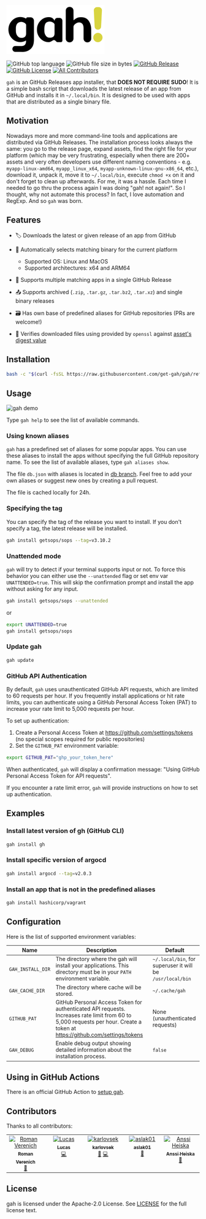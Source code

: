 ![gah! logo](./_static/logo-256x128.png)


![GitHub top language](https://img.shields.io/github/languages/top/get-gah/gah?color=d8d440&style=flat-square)
![GitHub file size in bytes](https://img.shields.io/github/size/get-gah/gah/gah?color=db805a&style=flat-square)
[![GitHub Release](https://img.shields.io/github/v/release/get-gah/gah?color=db5b92&style=flat-square)](https://github.com/get-gah/gah/releases)
[![GitHub License](https://img.shields.io/github/license/get-gah/gah?color=b95fda&style=flat-square)](https://github.com/get-gah/gah/blob/master/LICENSE)
[![All Contributors](https://img.shields.io/github/all-contributors/get-gah/gah?color=b1abea&style=flat-square)](#contributors)


`gah` is an GitHub Releases app installer, that **DOES NOT REQUIRE SUDO**! It is a simple bash script that downloads the latest release of an app from GitHub and installs it in `~/.local/bin`. It is designed to be used with apps that are distributed as a single binary file.

## Motivation

Nowadays more and more command-line tools and applications are distributed via GitHub Releases. The installation process looks always the same: you go to the release page, expand assets, find the right file for your platform (which may be very frustrating, especially when there are 200+ assets and very often developers use different naming conventions - e.g. `myapp-linux-amd64`, `myapp_linux_x64`, `myapp-unknown-linux-gnu-x86_64`, etc.), download it, unpack it, move it to `~/.local/bin`, execute `chmod +x` on it and don't forget to clean up afterwards. For me, it was a hassle. Each time I needed to go thru the process again I was doing "gah! not again!". So I thought, why not automate this process? In fact, I love automation and RegExp. And so `gah` was born.

## Features

- 🏷 Downloads the latest or given release of an app from GitHub
- 🎯 Automatically selects matching binary for the current platform

  - Supported OS: Linux and MacOS
  - Supported architectures: x64 and ARM64

- 🎳 Supports multiple matching apps in a single GitHub Release
- 📤 Supports archived (`.zip`, `.tar.gz`, `.tar.bz2`, `.tar.xz`) and single binary releases
- 🗃 Has own base of predefined aliases for GitHub repositories (PRs are welcome!)
- 🔐 Verifies downloaded files using provided by `openssl` against [asset's digest value](https://docs.github.com/en/rest/releases/assets?apiVersion=2022-11-28#get-a-release-asset)

## Installation

```bash
bash -c "$(curl -fsSL https://raw.githubusercontent.com/get-gah/gah/refs/heads/master/tools/install.sh)"
```

## Usage

![gah demo](./_static/demo.gif)

Type `gah help` to see the list of available commands.

### Using known aliases

`gah` has a predefined set of aliases for some popular apps. You can use these aliases to install the apps without specifying the full GitHub repository name.
To see the list of available aliases, type `gah aliases show`.

The file `db.json` with aliases is located in [db branch](https://github.com/get-gah/gah/blob/db/db.json). Feel free to add your own aliases or suggest new ones by creating a pull request.

The file is cached locally for 24h.

### Specifying the tag

You can specify the tag of the release you want to install. If you don't specify a tag, the latest release will be installed.

```bash
gah install getsops/sops --tag=v3.10.2
```

### Unattended mode

`gah` will try to detect if your terminal supports input or not. To force this behavior you can either use the `--unattended` flag or set env var `UNATTENDED=true`.
This will skip the confirmation prompt and install the app without asking for any input.

```bash
gah install getsops/sops --unattended
```

or

```bash
export UNATTENDED=true
gah install getsops/sops
```

### Update gah

```sh
gah update
```

### GitHub API Authentication

By default, `gah` uses unauthenticated GitHub API requests, which are limited to 60 requests per hour. If you frequently install applications or hit rate limits, you can authenticate using a GitHub Personal Access Token (PAT) to increase your rate limit to 5,000 requests per hour.

To set up authentication:

1. Create a Personal Access Token at https://github.com/settings/tokens (no special scopes required for public repositories)
2. Set the `GITHUB_PAT` environment variable:

```bash
export GITHUB_PAT="ghp_your_token_here"
```

When authenticated, `gah` will display a confirmation message: "Using GitHub Personal Access Token for API requests".

If you encounter a rate limit error, `gah` will provide instructions on how to set up authentication.

## Examples

### Install latest version of gh (GitHub CLI)

```bash
gah install gh
```

### Install specific version of argocd

```bash
gah install argocd --tag=v2.0.3
```

### Install an app that is not in the predefined aliases

```bash
gah install hashicorp/vagrant
```

## Configuration

Here is the list of supported environment variables:

Name | Description | Default
---|---|---
`GAH_INSTALL_DIR` | The directory where the gah will install your applications. This directory must be in your `PATH` environment variable. | `~/.local/bin`, for superuser it will be `/usr/local/bin`
`GAH_CACHE_DIR` | The directory where cache will be stored. | `~/.cache/gah`
`GITHUB_PAT` | GitHub Personal Access Token for authenticated API requests. Increases rate limit from 60 to 5,000 requests per hour. Create a token at https://github.com/settings/tokens | None (unauthenticated requests)
`GAH_DEBUG` | Enable debug output showing detailed information about the installation process. | `false`

## Using in GitHub Actions

There is an official GitHub Action to [setup gah](https://github.com/get-gah/setup-gah).

## Contributors

Thanks to all contributors:

<!-- ALL-CONTRIBUTORS-LIST:START - Do not remove or modify this section -->
<!-- prettier-ignore-start -->
<!-- markdownlint-disable -->
<table>
  <tbody>
    <tr>
      <td align="center" valign="top" width="14.28%"><a href="https://github.com/rverenich"><img src="https://avatars.githubusercontent.com/u/78074120?v=4?s=100" width="100px;" alt="Roman Verenich"/><br /><sub><b>Roman Verenich</b></sub></a><br /><a href="#data-rverenich" title="Data">🔣</a></td>
      <td align="center" valign="top" width="14.28%"><a href="https://github.com/LucasCzerny"><img src="https://avatars.githubusercontent.com/u/112941608?v=4?s=100" width="100px;" alt="Lucas"/><br /><sub><b>Lucas</b></sub></a><br /><a href="https://github.com/get-gah/gah/commits?author=LucasCzerny" title="Code">💻</a></td>
      <td align="center" valign="top" width="14.28%"><a href="https://github.com/karlovsek"><img src="https://avatars.githubusercontent.com/u/43514900?v=4?s=100" width="100px;" alt="karlovsek"/><br /><sub><b>karlovsek</b></sub></a><br /><a href="https://github.com/get-gah/gah/issues?q=author%3Akarlovsek" title="Bug reports">🐛</a> <a href="https://github.com/get-gah/gah/commits?author=karlovsek" title="Code">💻</a></td>
      <td align="center" valign="top" width="14.28%"><a href="https://github.com/aslak01"><img src="https://avatars.githubusercontent.com/u/25505610?v=4?s=100" width="100px;" alt="aslak01"/><br /><sub><b>aslak01</b></sub></a><br /><a href="https://github.com/get-gah/gah/issues?q=author%3Aaslak01" title="Bug reports">🐛</a></td>
      <td align="center" valign="top" width="14.28%"><a href="https://github.com/aheiska"><img src="https://avatars.githubusercontent.com/u/1764310?v=4?s=100" width="100px;" alt="Anssi Heiska"/><br /><sub><b>Anssi Heiska</b></sub></a><br /><a href="https://github.com/get-gah/gah/issues?q=author%3Aaheiska" title="Bug reports">🐛</a></td>
    </tr>
  </tbody>
</table>

<!-- markdownlint-restore -->
<!-- prettier-ignore-end -->

<!-- ALL-CONTRIBUTORS-LIST:END -->

## License

gah is licensed under the Apache-2.0 License. See [LICENSE](./LICENSE) for the full license text.
